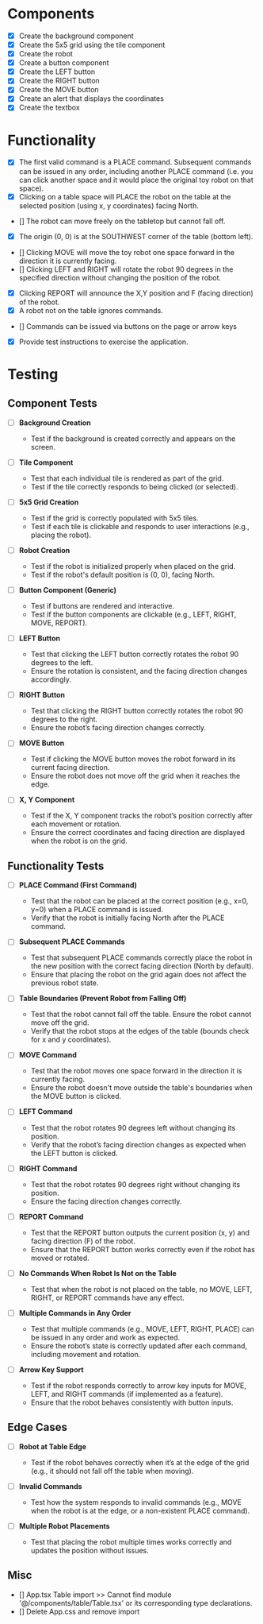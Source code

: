 # Components
- [X] Create the background component
- [X] Create the 5x5 grid using the tile component
- [X] Create the robot
- [X] Create a button component
- [X] Create the LEFT button
- [X] Create the RIGHT button
- [X] Create the MOVE button
- [X] Create an alert that displays the coordinates
- [X] Create the textbox

# Functionality
- [X] The first valid command is a PLACE command. Subsequent commands can be issued in any order, including another PLACE command (i.e. you can click another space and it would place the original toy robot on that space).
- [X] Clicking on a table space will PLACE the robot on the table at the selected position (using x, y coordinates) facing North.
- [] The robot can move freely on the tabletop but cannot fall off.
- [X] The origin (0, 0) is at the SOUTHWEST corner of the table (bottom left).
- [] Clicking MOVE will move the toy robot one space forward in the direction it is currently facing.
- [] Clicking LEFT and RIGHT will rotate the robot 90 degrees in the specified direction without changing the position of the robot.
- [X] Clicking REPORT will announce the X,Y position and F (facing direction) of the robot.
- [X] A robot not on the table ignores commands.
- [] Commands can be issued via buttons on the page or arrow keys 
- [X] Provide test instructions to exercise the application.

# Testing

## Component Tests

- [ ] **Background Creation**
  - Test if the background is created correctly and appears on the screen.

- [ ] **Tile Component**
  - Test that each individual tile is rendered as part of the grid.
  - Test if the tile correctly responds to being clicked (or selected).

- [ ] **5x5 Grid Creation**
  - Test if the grid is correctly populated with 5x5 tiles.
  - Test if each tile is clickable and responds to user interactions (e.g., placing the robot).

- [ ] **Robot Creation**
  - Test if the robot is initialized properly when placed on the grid.
  - Test if the robot's default position is (0, 0), facing North.

- [ ] **Button Component (Generic)**
  - Test if buttons are rendered and interactive.
  - Test if the button components are clickable (e.g., LEFT, RIGHT, MOVE, REPORT).

- [ ] **LEFT Button**
  - Test that clicking the LEFT button correctly rotates the robot 90 degrees to the left.
  - Ensure the rotation is consistent, and the facing direction changes accordingly.

- [ ] **RIGHT Button**
  - Test that clicking the RIGHT button correctly rotates the robot 90 degrees to the right.
  - Ensure the robot’s facing direction changes correctly.

- [ ] **MOVE Button**
  - Test if clicking the MOVE button moves the robot forward in its current facing direction.
  - Ensure the robot does not move off the grid when it reaches the edge.

- [ ] **X, Y Component**
  - Test if the X, Y component tracks the robot’s position correctly after each movement or rotation.
  - Ensure the correct coordinates and facing direction are displayed when the robot is on the grid.

## Functionality Tests

- [ ] **PLACE Command (First Command)**
  - Test that the robot can be placed at the correct position (e.g., x=0, y=0) when a PLACE command is issued.
  - Verify that the robot is initially facing North after the PLACE command.

- [ ] **Subsequent PLACE Commands**
  - Test that subsequent PLACE commands correctly place the robot in the new position with the correct facing direction (North by default).
  - Ensure that placing the robot on the grid again does not affect the previous robot state.

- [ ] **Table Boundaries (Prevent Robot from Falling Off)**
  - Test that the robot cannot fall off the table. Ensure the robot cannot move off the grid.
  - Verify that the robot stops at the edges of the table (bounds check for x and y coordinates).

- [ ] **MOVE Command**
  - Test that the robot moves one space forward in the direction it is currently facing.
  - Ensure the robot doesn't move outside the table's boundaries when the MOVE button is clicked.

- [ ] **LEFT Command**
  - Test that the robot rotates 90 degrees left without changing its position.
  - Verify that the robot’s facing direction changes as expected when the LEFT button is clicked.

- [ ] **RIGHT Command**
  - Test that the robot rotates 90 degrees right without changing its position.
  - Ensure the facing direction changes correctly.

- [ ] **REPORT Command**
  - Test that the REPORT button outputs the current position (x, y) and facing direction (F) of the robot.
  - Ensure that the REPORT button works correctly even if the robot has moved or rotated.

- [ ] **No Commands When Robot Is Not on the Table**
  - Test that when the robot is not placed on the table, no MOVE, LEFT, RIGHT, or REPORT commands have any effect.

- [ ] **Multiple Commands in Any Order**
  - Test that multiple commands (e.g., MOVE, LEFT, RIGHT, PLACE) can be issued in any order and work as expected.
  - Ensure the robot’s state is correctly updated after each command, including movement and rotation.

- [ ] **Arrow Key Support**
  - Test if the robot responds correctly to arrow key inputs for MOVE, LEFT, and RIGHT commands (if implemented as a feature).
  - Ensure that the robot behaves consistently with button inputs.

## Edge Cases

- [ ] **Robot at Table Edge**
  - Test if the robot behaves correctly when it’s at the edge of the grid (e.g., it should not fall off the table when moving).

- [ ] **Invalid Commands**
  - Test how the system responds to invalid commands (e.g., MOVE when the robot is at the edge, or a non-existent PLACE command).

- [ ] **Multiple Robot Placements**
  - Test that placing the robot multiple times works correctly and updates the position without issues.

## Misc
- [] App.tsx Table import >> Cannot find module '@/components/table/Table.tsx' or its corresponding type declarations.
- [] Delete App.css and remove import